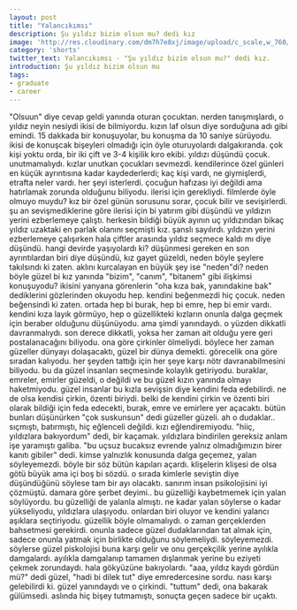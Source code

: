 ```yaml
---
layout: post
title: "Yalancıkımsı"
description: Şu yıldız bizim olsun mu? dedi kız
image: 'http://res.cloudinary.com/dm7h7e8xj/image/upload/c_scale,w_760/v1504807365/now-you-see-me_wtv89q.jpg'
category: 'shorts'
twitter_text: Yalancıkımsı - "Şu yıldız bizim olsun mu?" dedi kız.
introduction: Şu yıldız bizim olsun mu
tags:
- graduate
- career
---
```

"Olsuun" diye cevap geldi yanında oturan çocuktan. nerden tanışmışlardı, o yıldız neyin nesiydi ikisi de bilmiyordu. kızın laf olsun diye sorduğuna adı gibi emindi. 15 dakkada bir konuşuyolar, bu konuşma da 10 saniye sürüyodu. ikisi de konuşcak bişeyleri olmadığı için öyle oturuyolardı dalgakıranda. çok kişi yoktu orda, bir iki çift ve 3-4 kişilik kıro ekibi. yıldızı düşündü çocuk. unutmamalıydı. kızlar unutkan çocukları sevmezdi. kendilerince özel günleri en küçük ayrıntısına kadar kaydederlerdi; kaç kişi vardı, ne giymişlerdi, etrafta neler vardı. her şeyi isterlerdi. çocuğun hafızası iyi değildi ama hatırlamak zorunda olduğunu biliyodu. ilerisi için gerekliydi. filmlerde öyle olmuyo muydu? kız bir özel günün sorusunu sorar, çocuk bilir ve sevişirlerdi. şu an sevişmediklerine göre ilerisi için bi yatırım gibi düşündü ve yıldızın yerini ezberlemeye çalıştı. herkesin bildiği büyük ayının uç yıldızından bikaç yıldız uzaktaki en parlak olanını seçmişti kız. şanslı sayılırdı. yıldızın yerini ezberlemeye çalışırken hala çiftler arasında yıldız seçmece kaldı mı diye düşündü. hangi devirde yaşıyolardı ki? düşünmesi gereken en son ayrıntılardan biri diye düşündü, kız gayet güzeldi, neden böyle şeylere takılsındı ki zaten. aklını kurcalayan en büyük şey ise "neden"di? neden böyle güzel bi kız yanında "bizim", "canım", "bitanem" gibi ilişkimsi konuşuyodu? ikisini yanyana görenlerin "oha kıza bak, yanındakine bak" dediklerini gözlerinden okuyodu hep. kendini beğenmezdi hiç çocuk. neden beğensindi ki zaten. ortada hep bi burak, hep bi emre, hep bi emir vardı. kendini kıza layık görmüyo, hep o güzellikteki kızların onunla dalga geçmek için beraber olduğunu düşünüyodu. ama şimdi yanındaydı. o yüzden dikkatli davranmalıydı. son derece dikkatli, yoksa her zaman ait olduğu yere geri postalanacağını biliyodu. ona göre çirkinler ölmeliydi. böylece her zaman güzeller dünyayı dolaşacaktı, güzel bir dünya demekti. görecelik ona göre sıradan kalıyodu. her şeyden tattığı için her şeye karşı nötr davranabilmesini biliyodu. bu da güzel insanları seçmesinde kolaylık getiriyodu. buraklar, emreler, emirler güzeldi, o değildi ve bu güzel kızın yanında olmayı haketmiyodu. güzel insanlar bu kızla sevişsin diye kendini feda edebilirdi. ne de olsa kendisi çirkin, özenti biriydi. belki de kendini çirkin ve özenti biri olarak bildiği için feda edecekti, burak, emre ve emirlere yer açacaktı. bütün bunları düşünürken "çok suskunsun" dedi güzeller güzeli. ah o dudaklar.. sıçmıştı, batırmıştı, hiç eğlenceli değildi. kızı eğlendiremiyodu. "hiiç, yıldızlara bakıyordum" dedi, bir kaçamak. yıldızlara bindirilen gereksiz anlam işe yaramıştı galiba. "bu uçsuz bucaksız evrende yalnız olmadığımızın birer kanıtı gibiler" dedi. kimse yalnızlık konusunda dalga geçemez, yalan söyleyemezdi. böyle bir söz bütün kapıları açardı. klişelerin klişesi de olsa götü büyük ama içi boş bi sözdü. o sırada kimlerle seviştin diye düşündüğünü söylese tam bir ayı olacaktı. sanırım insan psikolojisini iyi çözmüştü. damara göre şerbet deyimi.. bu güzelliği kaybetmemek için yalan söylüyordu. bu güzelliği de yalanla almıştı. ne kadar yalan söylerse o kadar yükseliyodu, yıldızlara ulaşıyodu. onlardan biri oluyor ve kendini yalancı aşıklara seçtiriyodu. güzellik böyle olmamalıydı. o zaman gerçeklerden bahsetmesi gerekirdi. onunla sadece güzel dudaklarından tat almak için, sadece onunla yatmak için birlikte olduğunu söylemeliydi. söyleyemezdi. söylerse güzel piskolojisi buna karşı gelir ve onu gerçekçilik yerine ayılıkla damgalardı. ayılıkla damgalanıp tamamen dışlanmak yerine bu eziyeti çekmek zorundaydı. hala gökyüzüne bakıyolardı. "aaa, yıldız kaydı gördün mü?" dedi güzel, "hadi bi dilek tut" diye emredercesine sordu. nası karşı gelebilirdi ki. güzel yanındaydı ve o çirkindi. "tuttum" dedi, ona bakarak gülümsedi. aslında hiç bişey tutmamıştı, sonuçta geçen sadece bir uçaktı.
